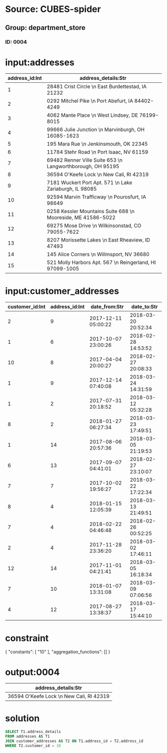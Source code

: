 # Source: CUBES-spider
## Group: department_store
### ID: 0004

# input:addresses

| address_id:Int | address_details:Str |
|---|---|
| 1 | 28481 Crist Circle \n East Burdettestad, IA 21232 |
| 2 | 0292 Mitchel Pike \n Port Abefurt, IA 84402-4249 |
| 3 | 4062 Mante Place \n West Lindsey, DE 76199-8015 |
| 4 | 99666 Julie Junction \n Marvinburgh, OH 16085-1623 |
| 5 | 195 Mara Rue \n Jenkinsmouth, OK 22345 |
| 6 | 11784 Stehr Road \n Port Isaac, NV 61159 |
| 7 | 69482 Renner Ville Suite 653 \n Langworthborough, OH 95195 |
| 8 | 36594 O'Keefe Lock \n New Cali, RI 42319 |
| 9 | 7181 Wuckert Port Apt. 571 \n Lake Zariaburgh, IL 98085 |
| 10 | 92594 Marvin Trafficway \n Pourosfurt, IA 98649 |
| 11 | 0258 Kessler Mountains Suite 688 \n Mooreside, ME 41586-5022 |
| 12 | 69275 Mose Drive \n Wilkinsonstad, CO 79055-7622 |
| 13 | 8207 Morissette Lakes \n East Rheaview, ID 47493 |
| 14 | 145 Alice Corners \n Willmsport, NV 36680 |
| 15 | 521 Molly Harbors Apt. 567 \n Reingerland, HI 97099-1005 |

# input:customer_addresses

| customer_id:Int | address_id:Int | date_from:Str | date_to:Str |
|---|---|---|---|
| 2 | 9 | 2017-12-11 05:00:22 | 2018-03-20 20:52:34 |
| 1 | 6 | 2017-10-07 23:00:26 | 2018-02-28 14:53:52 |
| 10 | 8 | 2017-04-04 20:00:27 | 2018-02-27 20:08:33 |
| 1 | 9 | 2017-12-14 07:40:08 | 2018-03-24 14:31:59 |
| 1 | 2 | 2017-07-31 20:18:52 | 2018-03-12 05:32:28 |
| 8 | 2 | 2018-01-27 06:27:34 | 2018-03-23 17:49:51 |
| 1 | 14 | 2017-08-06 20:57:36 | 2018-03-05 21:19:53 |
| 6 | 13 | 2017-09-07 04:41:01 | 2018-02-27 23:10:07 |
| 7 | 7 | 2017-10-02 19:56:27 | 2018-03-22 17:22:34 |
| 8 | 4 | 2018-01-15 12:05:39 | 2018-03-13 21:49:51 |
| 7 | 4 | 2018-02-22 04:46:48 | 2018-02-26 00:52:25 |
| 2 | 4 | 2017-11-28 23:36:20 | 2018-03-02 17:46:11 |
| 12 | 14 | 2017-11-01 04:21:41 | 2018-03-05 16:18:34 |
| 7 | 10 | 2018-01-07 13:31:08 | 2018-03-09 07:06:56 |
| 4 | 12 | 2017-08-27 13:38:37 | 2018-03-17 15:44:10 |

# constraint

{
  "constants": [
    "10"
  ],
  "aggregation_functions": []
}

# output:0004

| address_details:Str |
|---|
| 36594 O'Keefe Lock \n New Cali, RI 42319 |

# solution

```sql
SELECT T1.address_details
FROM addresses AS T1
JOIN customer_addresses AS T2 ON T1.address_id = T2.address_id
WHERE T2.customer_id = 10
```
